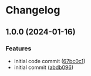 # Changelog

## 1.0.0 (2024-01-16)


### Features

* initial code commit ([67bc0c1](https://github.com/ookkoouu/webext-storage/commit/67bc0c1d0153a30a916b33692fbc0fd5829a0258))
* initial commit ([abdb096](https://github.com/ookkoouu/webext-storage/commit/abdb096dec658d8645a99ef3a6a3c92219e6dc42))
